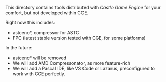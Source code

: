 This directory contains tools distributed with _Castle Game Engine_ for your comfort,
but not developed within CGE.

Right now this includes:

- astcenc*, compressor for ASTC
- FPC (latest stable version tested with CGE, for some platforms)

In the future:

- astcenc* will be removed
- We will add AMD Compressonator, as more feature-rich
- We will add a Pascal IDE, like VS Code or Lazarus, preconfigured to work with CGE perfectly.
